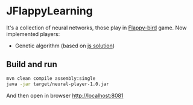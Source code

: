# JFlappyLearning

It's a collection of neural networks, those play in [Flappy-bird](https://en.wikipedia.org/wiki/Flappy_Bird) game.
Now implemented players:
* Genetic algorithm (based on [js solution](https://github.com/xviniette/FlappyLearning))

## Build and run
```bash
mvn clean compile assembly:single
java -jar target/neural-player-1.0.jar
```

And then open in browser [http://localhost:8081]()